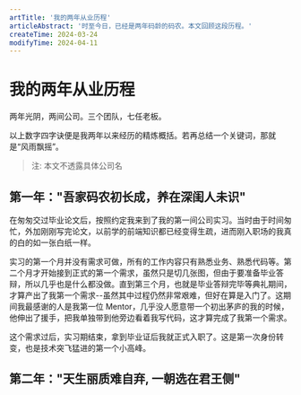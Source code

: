 ```yaml
---
artTitle: '我的两年从业历程'
articleAbstract: '时至今日，已经是两年码龄的码农。本文回顾这段历程。'
createTime: 2024-03-24
modifyTime: 2024-04-11
---
```


# 我的两年从业历程

两年光阴，两间公司。三个团队，七任老板。

以上数字四字诀便是我两年以来经历的精炼概括。若再总结一个关键词，那就是“风雨飘摇”。

> 注: 本文不透露具体公司名

## 第一年："吾家码农初长成，养在深闺人未识"

在匆匆交过毕业论文后，按照约定我来到了我的第一间公司实习。当时由于时间匆忙，外加刚刚写完论文，以前学的前端知识都已经变得生疏，进而刚入职场的我真的白的如一张白纸一样。

实习的第一个月并没有需求可做，所有的工作内容只有熟悉业务、熟悉代码等。第二个月才开始接到正式的第一个需求，虽然只是切几张图，但由于要准备毕业答辩，所以几乎也是什么都没做。直到第三个月，也就是毕业答辩完毕等典礼期间，才算产出了我第一个需求--虽然其中过程仍然非常艰难，但好在算是入门了。这期间我最感谢的人是我第一位 Mentor，几乎没人愿意带一个初出茅庐的我的时候，他伸出了援手，把我单独带到他旁边看着我写代码，这才算完成了我第一个需求。

这个需求过后，实习期结束，拿到毕业证后我就正式入职了。这是第一次身份转变，也是技术突飞猛进的第一个小高峰。

## 第二年："天生丽质难自弃, 一朝选在君王侧"
